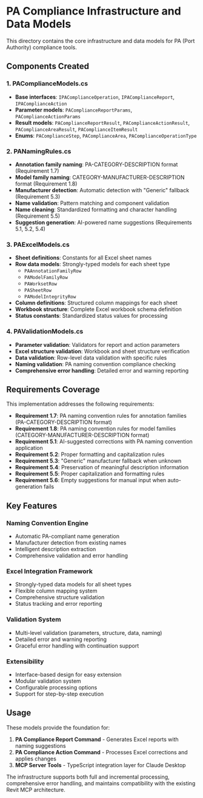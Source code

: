 # PA Compliance Infrastructure and Data Models

This directory contains the core infrastructure and data models for PA (Port Authority) compliance tools.

## Components Created

### 1. PAComplianceModels.cs
- **Base interfaces**: `IPAComplianceOperation`, `IPAComplianceReport`, `IPAComplianceAction`
- **Parameter models**: `PAComplianceReportParams`, `PAComplianceActionParams`
- **Result models**: `PAComplianceReportResult`, `PAComplianceActionResult`, `PAComplianceAreaResult`, `PAComplianceItemResult`
- **Enums**: `PAComplianceStep`, `PAComplianceArea`, `PAComplianceOperationType`

### 2. PANamingRules.cs
- **Annotation family naming**: PA-CATEGORY-DESCRIPTION format (Requirement 1.7)
- **Model family naming**: CATEGORY-MANUFACTURER-DESCRIPTION format (Requirement 1.8)
- **Manufacturer detection**: Automatic detection with "Generic" fallback (Requirement 5.3)
- **Name validation**: Pattern matching and component validation
- **Name cleaning**: Standardized formatting and character handling (Requirement 5.5)
- **Suggestion generation**: AI-powered name suggestions (Requirements 5.1, 5.2, 5.4)

### 3. PAExcelModels.cs
- **Sheet definitions**: Constants for all Excel sheet names
- **Row data models**: Strongly-typed models for each sheet type
  - `PAAnnotationFamilyRow`
  - `PAModelFamilyRow` 
  - `PAWorksetRow`
  - `PASheetRow`
  - `PAModelIntegrityRow`
- **Column definitions**: Structured column mappings for each sheet
- **Workbook structure**: Complete Excel workbook schema definition
- **Status constants**: Standardized status values for processing

### 4. PAValidationModels.cs
- **Parameter validation**: Validators for report and action parameters
- **Excel structure validation**: Workbook and sheet structure verification
- **Data validation**: Row-level data validation with specific rules
- **Naming validation**: PA naming convention compliance checking
- **Comprehensive error handling**: Detailed error and warning reporting

## Requirements Coverage

This implementation addresses the following requirements:

- **Requirement 1.7**: PA naming convention rules for annotation families (PA-CATEGORY-DESCRIPTION format)
- **Requirement 1.8**: PA naming convention rules for model families (CATEGORY-MANUFACTURER-DESCRIPTION format)
- **Requirement 5.1**: AI-suggested corrections with PA naming convention application
- **Requirement 5.2**: Proper formatting and capitalization rules
- **Requirement 5.3**: "Generic" manufacturer fallback when unknown
- **Requirement 5.4**: Preservation of meaningful description information
- **Requirement 5.5**: Proper capitalization and formatting rules
- **Requirement 5.6**: Empty suggestions for manual input when auto-generation fails

## Key Features

### Naming Convention Engine
- Automatic PA-compliant name generation
- Manufacturer detection from existing names
- Intelligent description extraction
- Comprehensive validation and error handling

### Excel Integration Framework
- Strongly-typed data models for all sheet types
- Flexible column mapping system
- Comprehensive structure validation
- Status tracking and error reporting

### Validation System
- Multi-level validation (parameters, structure, data, naming)
- Detailed error and warning reporting
- Graceful error handling with continuation support

### Extensibility
- Interface-based design for easy extension
- Modular validation system
- Configurable processing options
- Support for step-by-step execution

## Usage

These models provide the foundation for:
1. **PA Compliance Report Command** - Generates Excel reports with naming suggestions
2. **PA Compliance Action Command** - Processes Excel corrections and applies changes
3. **MCP Server Tools** - TypeScript integration layer for Claude Desktop

The infrastructure supports both full and incremental processing, comprehensive error handling, and maintains compatibility with the existing Revit MCP architecture.